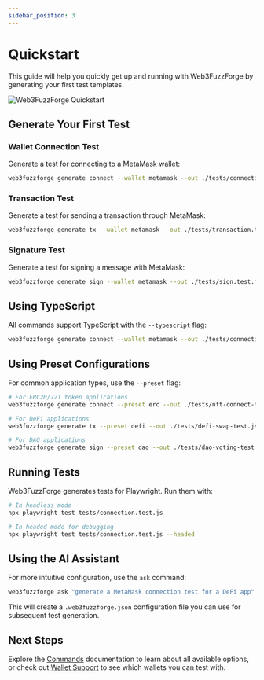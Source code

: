 ```yaml
---
sidebar_position: 3
---
```


# Quickstart

This guide will help you quickly get up and running with Web3FuzzForge by generating your first test templates.

![Web3FuzzForge Quickstart](../static/img/web3fuzzforge-quickstart.gif)

## Generate Your First Test

### Wallet Connection Test

Generate a test for connecting to a MetaMask wallet:

```bash
web3fuzzforge generate connect --wallet metamask --out ./tests/connection.test.js
```

### Transaction Test

Generate a test for sending a transaction through MetaMask:

```bash
web3fuzzforge generate tx --wallet metamask --out ./tests/transaction.test.js
```

### Signature Test

Generate a test for signing a message with MetaMask:

```bash
web3fuzzforge generate sign --wallet metamask --out ./tests/sign.test.js
```

## Using TypeScript

All commands support TypeScript with the `--typescript` flag:

```bash
web3fuzzforge generate connect --wallet metamask --out ./tests/connection.test.ts --typescript
```

## Using Preset Configurations

For common application types, use the `--preset` flag:

```bash
# For ERC20/721 token applications
web3fuzzforge generate connect --preset erc --out ./tests/nft-connect-test.js

# For DeFi applications
web3fuzzforge generate tx --preset defi --out ./tests/defi-swap-test.js

# For DAO applications
web3fuzzforge generate sign --preset dao --out ./tests/dao-voting-test.js
```

## Running Tests

Web3FuzzForge generates tests for Playwright. Run them with:

```bash
# In headless mode
npx playwright test tests/connection.test.js

# In headed mode for debugging
npx playwright test tests/connection.test.js --headed
```

## Using the AI Assistant

For more intuitive configuration, use the `ask` command:

```bash
web3fuzzforge ask "generate a MetaMask connection test for a DeFi app"
```

This will create a `.web3fuzzforge.json` configuration file you can use for subsequent test generation.

## Next Steps

Explore the [Commands](commands) documentation to learn about all available options, or check out [Wallet Support](wallet-support) to see which wallets you can test with. 